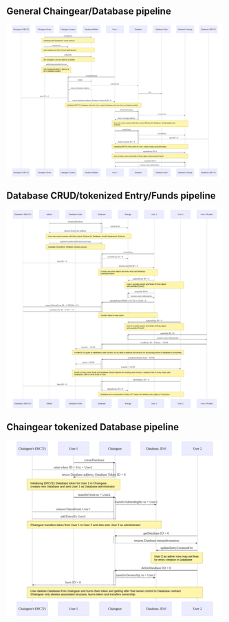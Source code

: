 ## General Chaingear/Database pipeline
![general_pipeline](mermaid/pipelines-general_pipeline.svg)

## Database CRUD/tokenized Entry/Funds pipeline
![registry_crud](mermaid/pipelines-database_crud.svg)

## Chaingear tokenized Database pipeline
![chaingear_tokenized](mermaid/pipelines-chaingear_tokenized.svg)
